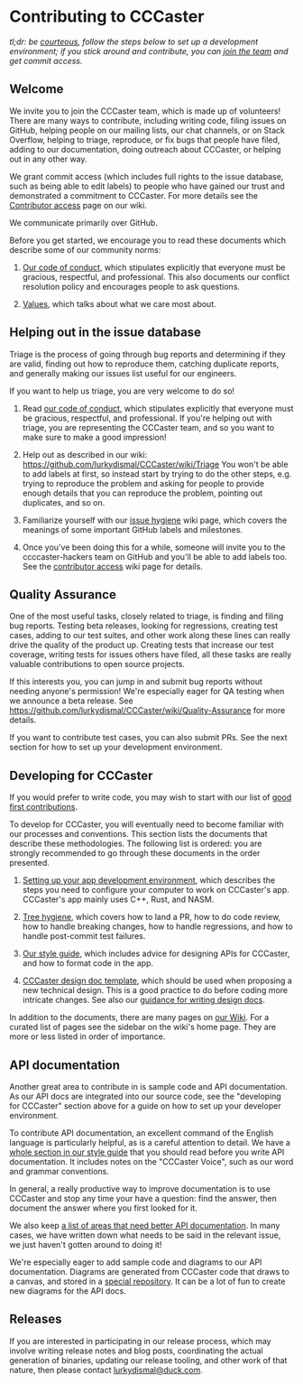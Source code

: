 <!-- when editing this file also update https://github.com/lurkydismal/.github/blob/main/CONTRIBUTING.md -->

Contributing to CCCaster
=======================

_tl;dr: be [courteous](CODE_OF_CONDUCT.md), follow the steps below to set up a development environment; if you stick around and contribute, you can [join the team](https://github.com/lurkydismal/CCCaster/wiki/Contributor-access) and get commit access._

Welcome
-------

We invite you to join the CCCaster team, which is made up of volunteers!
There are many ways to contribute, including writing code, filing issues on GitHub, helping people
on our mailing lists, our chat channels, or on Stack Overflow, helping to triage, reproduce, or
fix bugs that people have filed, adding to our documentation,
doing outreach about CCCaster, or helping out in any other way.

We grant commit access (which includes full rights to the issue
database, such as being able to edit labels) to people who have gained
our trust and demonstrated a commitment to CCCaster. For more details
see the [Contributor access](https://github.com/lurkydismal/CCCaster/wiki/Contributor-access)
page on our wiki.

We communicate primarily over GitHub.

Before you get started, we encourage you to read these documents which describe some of our community norms:

1. [Our code of conduct](CODE_OF_CONDUCT.md), which stipulates explicitly
   that everyone must be gracious, respectful, and professional. This
   also documents our conflict resolution policy and encourages people
   to ask questions.

2. [Values](https://github.com/lurkydismal/CCCaster/wiki/Values),
   which talks about what we care most about.

Helping out in the issue database
---------------------------------

Triage is the process of going through bug reports and determining if they are valid, finding out
how to reproduce them, catching duplicate reports, and generally making our issues list
useful for our engineers.

If you want to help us triage, you are very welcome to do so!

1. Read [our code of conduct](CODE_OF_CONDUCT.md), which stipulates explicitly
   that everyone must be gracious, respectful, and professional. If you're helping out
   with triage, you are representing the CCCaster team, and so you want to make sure to
   make a good impression!

2. Help out as described in our wiki: https://github.com/lurkydismal/CCCaster/wiki/Triage
   You won't be able to add labels at first, so instead start by trying to
   do the other steps, e.g. trying to reproduce the problem and asking for people to
   provide enough details that you can reproduce the problem, pointing out duplicates,
   and so on.

3. Familiarize yourself with our
   [issue hygiene](https://github.com/lurkydismal/CCCaster/wiki/Issue-hygiene) wiki page,
   which covers the meanings of some important GitHub labels and
   milestones.

4. Once you've been doing this for a while, someone will invite you to the ccccaster-hackers
   team on GitHub and you'll be able to add labels too. See the
   [contributor access](https://github.com/lurkydismal/CCCaster/wiki/Contributor-access) wiki
   page for details.


Quality Assurance
-----------------

One of the most useful tasks, closely related to triage, is finding and filing bug reports. Testing
beta releases, looking for regressions, creating test cases, adding to our test suites, and
other work along these lines can really drive the quality of the product up. Creating tests
that increase our test coverage, writing tests for issues others have filed, all these tasks
are really valuable contributions to open source projects.

If this interests you, you can jump in and submit bug reports without needing anyone's permission!
We're especially eager for QA testing when we announce a beta release.
See https://github.com/lurkydismal/CCCaster/wiki/Quality-Assurance for more details.

If you want to contribute test cases, you can also submit PRs. See the next section
for how to set up your development environment.


Developing for CCCaster
----------------------

If you would prefer to write code, you may wish to start with our list of [good first contributions](https://github.com/lurkydismal/CCCaster/issues?q=is%3Aopen+is%3Aissue+label%3A%22good+first+contribution%22).

To develop for CCCaster, you will eventually need to become familiar
with our processes and conventions. This section lists the documents
that describe these methodologies. The following list is ordered: you
are strongly recommended to go through these documents in the order
presented.

1. [Setting up your app development environment](https://github.com/lurkydismal/CCCaster/wiki/Setting-up-the-App-development-environment),
   which describes the steps you need to configure your computer to
   work on CCCaster's app. CCCaster's app mainly uses C++, Rust, and NASM.

2. [Tree hygiene](https://github.com/lurkydismal/CCCaster/wiki/Tree-hygiene),
   which covers how to land a PR, how to do code review, how to
   handle breaking changes, how to handle regressions, and how to
   handle post-commit test failures.

3. [Our style guide](https://github.com/lurkydismal/CCCaster/wiki/Style-guide-for-CCCaster-repo),
   which includes advice for designing APIs for CCCaster, and how to
   format code in the app.

4. [CCCaster design doc template](https://lurkydismal.github.io/template),
   which should be used when proposing a new technical design. This is a good
   practice to do before coding more intricate changes.
   See also our [guidance for writing design docs](https://github.com/lurkydismal/CCCaster/wiki/Design-Documents).

In addition to the documents, there are many pages on [our Wiki](https://github.com/lurkydismal/CCCaster/wiki/).
For a curated list of pages see the sidebar on the wiki's home page.
They are more or less listed in order of importance.


API documentation
-----------------

Another great area to contribute in is sample code and API documentation. As our API docs are integrated into our source code, see the
"developing for CCCaster" section above for a guide on how to set up your developer environment.

To contribute API documentation, an excellent command of the English language is particularly helpful, as is a careful attention to detail.
We have a [whole section in our style guide](https://github.com/lurkydismal/CCCaster/wiki/Style-guide-for-CCCaster-repo#documentation-dartdocs-javadocs-etc)
that you should read before you write API documentation. It includes notes on the "CCCaster Voice", such as our word and grammar conventions.

In general, a really productive way to improve documentation is to use CCCaster and stop any time your have a question: find the answer, then
document the answer where you first looked for it.

We also keep [a list of areas that need better API documentation](https://github.com/lurkydismal/CCCaster/issues?q=is%3Aopen+is%3Aissue+label%3A%22d%3A+api+docs%22+sort%3Areactions-%2B1-desc).
In many cases, we have written down what needs to be said in the relevant issue, we just haven't gotten around to doing it!

We're especially eager to add sample code and diagrams to our API documentation. Diagrams are generated from CCCaster code that
draws to a canvas, and stored in a [special repository](https://github.com/lurkydismal/CCCaster/assets-for-api-docs/#readme). It can be a lot of fun
to create new diagrams for the API docs.


Releases
--------

If you are interested in participating in our release process, which may involve writing release notes and blog posts, coordinating the actual
generation of binaries, updating our release tooling, and other work of that nature, then please contact [lurkydismal@duck.com](mailto:lurkydismal@duck.com).
